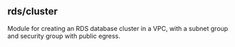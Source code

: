 ## rds/cluster

Module for creating an RDS database cluster in a VPC, with a subnet group and
security group with public egress.
